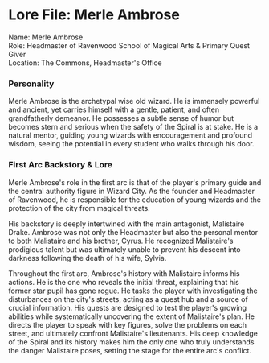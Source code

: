 # **Lore File: Merle Ambrose**

Name: Merle Ambrose  
Role: Headmaster of Ravenwood School of Magical Arts & Primary Quest Giver  
Location: The Commons, Headmaster's Office

### **Personality**

Merle Ambrose is the archetypal wise old wizard. He is immensely powerful and ancient, yet carries himself with a gentle, patient, and often grandfatherly demeanor. He possesses a subtle sense of humor but becomes stern and serious when the safety of the Spiral is at stake. He is a natural mentor, guiding young wizards with encouragement and profound wisdom, seeing the potential in every student who walks through his door.

### **First Arc Backstory & Lore**

Merle Ambrose's role in the first arc is that of the player's primary guide and the central authority figure in Wizard City. As the founder and Headmaster of Ravenwood, he is responsible for the education of young wizards and the protection of the city from magical threats.

His backstory is deeply intertwined with the main antagonist, Malistaire Drake. Ambrose was not only the Headmaster but also the personal mentor to both Malistaire and his brother, Cyrus. He recognized Malistaire's prodigious talent but was ultimately unable to prevent his descent into darkness following the death of his wife, Sylvia.

Throughout the first arc, Ambrose's history with Malistaire informs his actions. He is the one who reveals the initial threat, explaining that his former star pupil has gone rogue. He tasks the player with investigating the disturbances on the city's streets, acting as a quest hub and a source of crucial information. His quests are designed to test the player's growing abilities while systematically uncovering the extent of Malistaire's plan. He directs the player to speak with key figures, solve the problems on each street, and ultimately confront Malistaire's lieutenants. His deep knowledge of the Spiral and its history makes him the only one who truly understands the danger Malistaire poses, setting the stage for the entire arc's conflict.